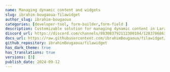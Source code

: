 ```yaml
---
name: Managing dynamic content and widgets
slug: ibrahim-bougaoua-filawidget
author_slug: ibrahim-bougaoua
categories: [developer-tool, form-builder,form-field ]
description: Customizable solution for managing dynamic content in Laravel projects using FilamentPHP.
discord_url: https://discord.com/channels/883083792112300104/1283786863122845697
docs_url: https://raw.githubusercontent.com/ibrahimBougaoua/filawidget/main/README.md
github_repository: ibrahimBougaoua/filawidget
has_dark_theme: true
has_translations: true
versions: [3]
publish_date: 2024-09-12
---
```

